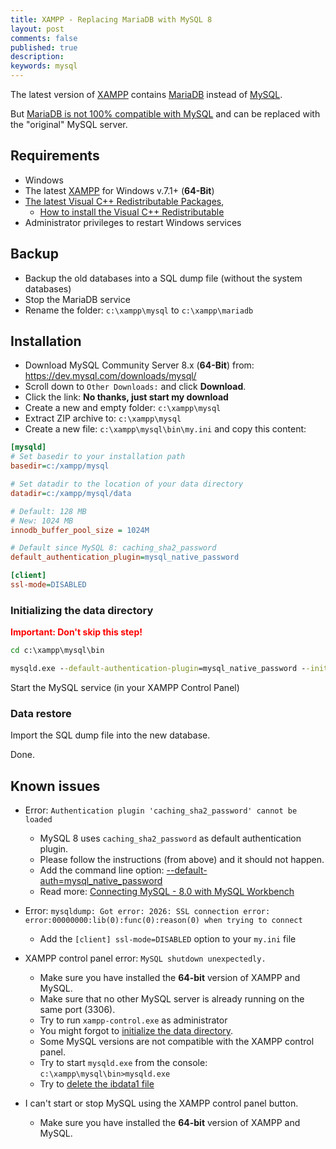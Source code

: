```yaml
---
title: XAMPP - Replacing MariaDB with MySQL 8
layout: post
comments: false
published: true
description: 
keywords: mysql
---
```


The latest version of [XAMPP](https://www.apachefriends.org/) contains [MariaDB](https://mariadb.org/) instead of [MySQL](https://www.mysql.com/).

But [MariaDB is not 100% compatible with MySQL](https://mariadb.com/kb/en/mariadb/mariadb-vs-mysql-compatibility/) 
and can be replaced with the "original" MySQL server.

## Requirements

* Windows
* The latest [XAMPP](https://www.apachefriends.org) for Windows v.7.1+ (**64-Bit**)
* [The latest Visual C++ Redistributable Packages](https://support.microsoft.com/en-us/help/2977003/the-latest-supported-visual-c-downloads), 
  * [How to install the Visual C++ Redistributable](https://www.groovypost.com/howto/fix-visual-c-plus-plus-redistributable-windows-10/)
* Administrator privileges to restart Windows services

## Backup

* Backup the old databases into a SQL dump file (without the system databases)
* Stop the MariaDB service
* Rename the folder: `c:\xampp\mysql` to `c:\xampp\mariadb`

## Installation

* Download MySQL Community Server 8.x (**64-Bit**) from: <https://dev.mysql.com/downloads/mysql/>
* Scroll down to `Other Downloads:` and click **Download**.
* Click the link: **No thanks, just start my download**
* Create a new and empty folder: `c:\xampp\mysql`
* Extract ZIP archive to: `c:\xampp\mysql`
* Create a new file: `c:\xampp\mysql\bin\my.ini` and copy this content:

```ini
[mysqld]
# Set basedir to your installation path
basedir=c:/xampp/mysql

# Set datadir to the location of your data directory
datadir=c:/xampp/mysql/data

# Default: 128 MB
# New: 1024 MB
innodb_buffer_pool_size = 1024M

# Default since MySQL 8: caching_sha2_password
default_authentication_plugin=mysql_native_password

[client]
ssl-mode=DISABLED
```

### Initializing the data directory

**<span style="color:red">Important: Don't skip this step!</span>**

```cmd
cd c:\xampp\mysql\bin
```

```cmd
mysqld.exe --default-authentication-plugin=mysql_native_password --initialize-insecure --basedir=c:\xampp\mysql --datadir=c:\xampp\mysql\data
```

Start the MySQL service (in your XAMPP Control Panel)

### Data restore

Import the SQL dump file into the new database.

Done.

## Known issues

* Error: `Authentication plugin 'caching_sha2_password' cannot be loaded`
  * MySQL 8 uses `caching_sha2_password` as default authentication plugin.
  * Please follow the instructions (from above) and it should not happen.
  * Add the command line option: [--default-auth=mysql_native_password](https://dev.mysql.com/doc/refman/8.0/en/mysqldump.html#option_mysqldump_default-auth)
  * Read more: [Connecting MySQL - 8.0 with MySQL Workbench](https://stackoverflow.com/questions/49194719/authentication-plugin-caching-sha2-password-cannot-be-loaded)

* Error: `mysqldump: Got error: 2026: SSL connection error: error:00000000:lib(0):func(0):reason(0) when trying to connect`
  * Add the `[client] ssl-mode=DISABLED` option to your `my.ini` file

* XAMPP control panel error: `MySQL shutdown unexpectedly.`
  * Make sure you have installed the **64-bit** version of XAMPP and MySQL.
  * Make sure that no other MySQL server is already running on the same port (3306).
  * Try to run `xampp-control.exe` as administrator
  * You might forgot to [initialize the data directory](#initializing-the-data-directory). 
  * Some MySQL versions are not compatible with the XAMPP control panel.
  * Try to start `mysqld.exe` from the console: `c:\xampp\mysql\bin>mysqld.exe`
  * Try to [delete the ibdata1 file](https://stackoverflow.com/a/18162264/1461181)
  
* I can't start or stop MySQL using the XAMPP control panel button.
  * Make sure you have installed the **64-bit** version of XAMPP and MySQL.
